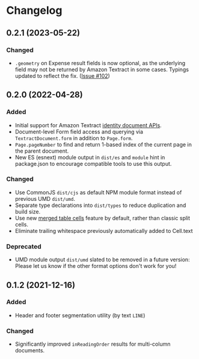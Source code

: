 # Changelog

## 0.2.1 (2023-05-22)
### Changed
- `.geometry` on Expense result fields is now optional, as the underlying field may not be returned by Amazon Textract in some cases. Typings updated to reflect the fix. ([Issue #102](https://github.com/aws-samples/amazon-textract-response-parser/issues/102))

## 0.2.0 (2022-04-28)
### Added
- Initial support for Amazon Textract [identity document APIs](https://docs.aws.amazon.com/textract/latest/dg/how-it-works-identity.html).
- Document-level Form field access and querying via `TextractDocument.form` in addition to `Page.form`.
- `Page.pageNumber` to find and return 1-based index of the current page in the parent document.
- New ES (esnext) module output in `dist/es` and `module` hint in package.json to encourage compatible tools to use this output.
### Changed
- Use CommonJS `dist/cjs` as default NPM module format instead of previous UMD `dist/umd`.
- Separate type declarations into `dist/types` to reduce duplication and build size.
- Use new [merged table cells](https://aws.amazon.com/about-aws/whats-new/2022/03/amazon-textract-updates-tables-check-detection/) feature by default, rather than classic split cells.
- Eliminate trailing whitespace previously automatically added to Cell.text
### Deprecated
- UMD module output `dist/umd` slated to be removed in a future version: Please let us know if the other format options don't work for you!

## 0.1.2 (2021-12-16)
### Added
- Header and footer segmentation utility (by text `LINE`)
### Changed
- Significantly improved `inReadingOrder` results for multi-column documents.

